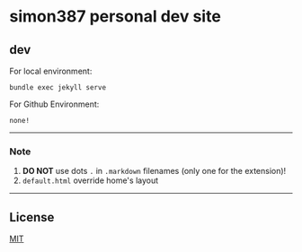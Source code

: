 # simon387 personal dev site

## dev

For local environment:

```bundle exec jekyll serve```

For Github Environment:

```none!```

---

### Note

1. **DO NOT** use dots ```.``` in ```.markdown``` filenames (only one for the extension)!
2. ```default.html``` override home's layout

---

## License

[MIT](https://github.com/simon387/simon387.github.io/blob/master/LICENSE)
